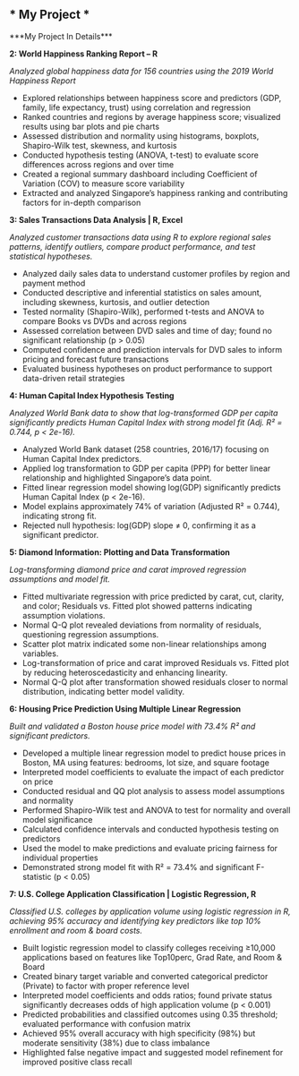 <h2>* My Project *</h2>
***My Project In Details***

**2: World Happiness Ranking Report – R**

*Analyzed global happiness data for 156 countries using the 2019 World Happiness Report*

* Explored relationships between happiness score and predictors (GDP, family, life expectancy, trust) using correlation and regression
* Ranked countries and regions by average happiness score; visualized results using bar plots and pie charts
* Assessed distribution and normality using histograms, boxplots, Shapiro-Wilk test, skewness, and kurtosis
* Conducted hypothesis testing (ANOVA, t-test) to evaluate score differences across regions and over time
* Created a regional summary dashboard including Coefficient of Variation (COV) to measure score variability
* Extracted and analyzed Singapore’s happiness ranking and contributing factors for in-depth comparison

**3: Sales Transactions Data Analysis | R, Excel**

*Analyzed customer transactions data using R to explore regional sales patterns, identify outliers, compare product performance, and test statistical hypotheses.*

* Analyzed daily sales data to understand customer profiles by region and payment method
* Conducted descriptive and inferential statistics on sales amount, including skewness, kurtosis, and outlier detection
* Tested normality (Shapiro-Wilk), performed t-tests and ANOVA to compare Books vs DVDs and across regions
* Assessed correlation between DVD sales and time of day; found no significant relationship (p > 0.05)
* Computed confidence and prediction intervals for DVD sales to inform pricing and forecast future transactions
* Evaluated business hypotheses on product performance to support data-driven retail strategies

**4: Human Capital Index Hypothesis Testing**

*Analyzed World Bank data to show that log-transformed GDP per capita significantly predicts Human Capital Index with strong model fit (Adj. R² = 0.744, p < 2e-16).*

* Analyzed World Bank dataset (258 countries, 2016/17) focusing on Human Capital Index predictors.
* Applied log transformation to GDP per capita (PPP) for better linear relationship and highlighted Singapore’s data point.
* Fitted linear regression model showing log(GDP) significantly predicts Human Capital Index (p < 2e-16).
* Model explains approximately 74% of variation (Adjusted R² = 0.744), indicating strong fit.
* Rejected null hypothesis: log(GDP) slope ≠ 0, confirming it as a significant predictor.

**5: Diamond Information: Plotting and Data Transformation**

*Log-transforming diamond price and carat improved regression assumptions and model fit.*

* Fitted multivariate regression with price predicted by carat, cut, clarity, and color; Residuals vs. Fitted plot showed patterns indicating assumption violations.
* Normal Q-Q plot revealed deviations from normality of residuals, questioning regression assumptions.
* Scatter plot matrix indicated some non-linear relationships among variables.
* Log-transformation of price and carat improved Residuals vs. Fitted plot by reducing heteroscedasticity and enhancing linearity.
* Normal Q-Q plot after transformation showed residuals closer to normal distribution, indicating better model validity.


**6: Housing Price Prediction Using Multiple Linear Regression**

*Built and validated a Boston house price model with 73.4% R² and significant predictors.*

* Developed a multiple linear regression model to predict house prices in Boston, MA using features: bedrooms, lot size, and square footage
* Interpreted model coefficients to evaluate the impact of each predictor on price
* Conducted residual and QQ plot analysis to assess model assumptions and normality
* Performed Shapiro-Wilk test and ANOVA to test for normality and overall model significance
* Calculated confidence intervals and conducted hypothesis testing on predictors
* Used the model to make predictions and evaluate pricing fairness for individual properties
* Demonstrated strong model fit with R² = 73.4% and significant F-statistic (p < 0.05)


**7: U.S. College Application Classification | Logistic Regression, R**

*Classified U.S. colleges by application volume using logistic regression in R, achieving 95% accuracy and identifying key predictors like top 10% enrollment and room & board costs.*

* Built logistic regression model to classify colleges receiving ≥10,000 applications based on features like Top10perc, Grad Rate, and Room & Board
* Created binary target variable and converted categorical predictor (Private) to factor with proper reference level
* Interpreted model coefficients and odds ratios; found private status significantly decreases odds of high application volume (p < 0.001)
* Predicted probabilities and classified outcomes using 0.35 threshold; evaluated performance with confusion matrix
* Achieved 95% overall accuracy with high specificity (98%) but moderate sensitivity (38%) due to class imbalance
* Highlighted false negative impact and suggested model refinement for improved positive class recall

